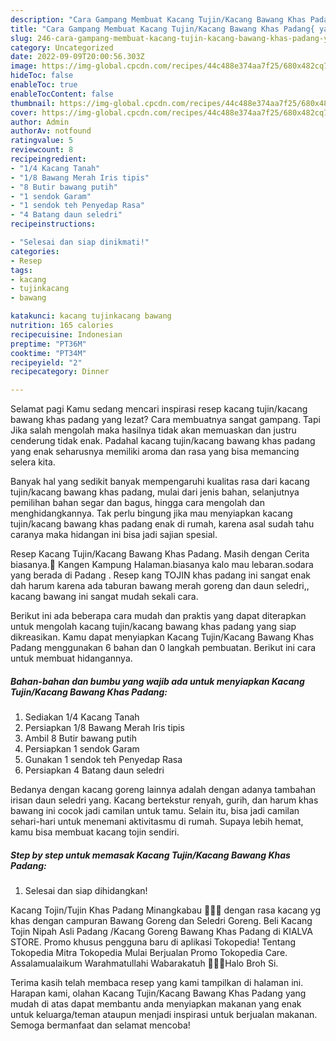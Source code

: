 ```yaml
---
description: "Cara Gampang Membuat Kacang Tujin/Kacang Bawang Khas Padang{ yang Bisa Manjain Lidah,  Menu Buat lebaran"
title: "Cara Gampang Membuat Kacang Tujin/Kacang Bawang Khas Padang{ yang Bisa Manjain Lidah,  Menu Buat lebaran"
slug: 246-cara-gampang-membuat-kacang-tujin-kacang-bawang-khas-padang-yang-bisa-manjain-lidah-menu-buat-lebaran
category: Uncategorized
date: 2022-09-09T20:00:56.303Z
image: https://img-global.cpcdn.com/recipes/44c488e374aa7f25/680x482cq70/kacang-tujinkacang-bawang-khas-padang-foto-resep-utama.jpg
hideToc: false
enableToc: true
enableTocContent: false
thumbnail: https://img-global.cpcdn.com/recipes/44c488e374aa7f25/680x482cq70/kacang-tujinkacang-bawang-khas-padang-foto-resep-utama.jpg
cover: https://img-global.cpcdn.com/recipes/44c488e374aa7f25/680x482cq70/kacang-tujinkacang-bawang-khas-padang-foto-resep-utama.jpg
author: Admin
authorAv: notfound
ratingvalue: 5
reviewcount: 8
recipeingredient:
- "1/4 Kacang Tanah"
- "1/8 Bawang Merah Iris tipis"
- "8 Butir bawang putih"
- "1 sendok Garam"
- "1 sendok teh Penyedap Rasa"
- "4 Batang daun seledri"
recipeinstructions:

- "Selesai dan siap dinikmati!"
categories:
- Resep
tags:
- kacang
- tujinkacang
- bawang

katakunci: kacang tujinkacang bawang 
nutrition: 165 calories
recipecuisine: Indonesian
preptime: "PT36M"
cooktime: "PT34M"
recipeyield: "2"
recipecategory: Dinner

---
```



Selamat pagi Kamu sedang mencari inspirasi resep kacang tujin/kacang bawang khas padang yang lezat? Cara membuatnya sangat gampang. Tapi Jika salah mengolah maka hasilnya tidak akan memuaskan dan justru cenderung tidak enak. Padahal kacang tujin/kacang bawang khas padang yang enak seharusnya memiliki aroma dan rasa yang bisa memancing selera kita.


Banyak hal yang sedikit banyak mempengaruhi kualitas rasa dari kacang tujin/kacang bawang khas padang, mulai dari jenis bahan, selanjutnya pemilihan bahan segar dan bagus, hingga cara mengolah dan menghidangkannya. Tak perlu bingung jika mau menyiapkan kacang tujin/kacang bawang khas padang enak di rumah, karena asal sudah tahu caranya maka hidangan ini bisa jadi sajian spesial.

Resep Kacang Tujin/Kacang Bawang Khas Padang. Masih dengan Cerita biasanya.🙂 Kangen Kampung Halaman.biasanya kalo mau lebaran.sodara yang berada di Padang . Resep kang TOJIN khas padang ini sangat enak dah harum karena ada taburan bawang merah goreng dan daun seledri,, kacang bawang ini sangat mudah sekali cara.


Berikut ini ada beberapa cara mudah dan praktis yang dapat diterapkan untuk mengolah kacang tujin/kacang bawang khas padang yang siap dikreasikan. Kamu dapat menyiapkan Kacang Tujin/Kacang Bawang Khas Padang menggunakan 6 bahan dan 0 langkah pembuatan. Berikut ini cara untuk membuat hidangannya.

<!--inarticleads1-->

##### Bahan-bahan dan bumbu yang wajib ada untuk menyiapkan Kacang Tujin/Kacang Bawang Khas Padang:

1. Sediakan 1/4 Kacang Tanah
1. Persiapkan 1/8 Bawang Merah Iris tipis
1. Ambil 8 Butir bawang putih
1. Persiapkan 1 sendok Garam
1. Gunakan 1 sendok teh Penyedap Rasa
1. Persiapkan 4 Batang daun seledri


Bedanya dengan kacang goreng lainnya adalah dengan adanya tambahan irisan daun seledri yang. Kacang bertekstur renyah, gurih, dan harum khas bawang ini cocok jadi camilan untuk tamu. Selain itu, bisa jadi camilan sehari-hari untuk menemani aktivitasmu di rumah. Supaya lebih hemat, kamu bisa membuat kacang tojin sendiri. 

<!--inarticleads2-->

##### Step by step untuk memasak Kacang Tujin/Kacang Bawang Khas Padang:


1. Selesai dan siap dihidangkan!

Kacang Tojin/Tujin Khas Padang Minangkabau 🥜🤤😍 dengan rasa kacang yg khas dengan campuran Bawang Goreng dan Seledri Goreng. Beli Kacang Tojin Nipah Asli Padang /Kacang Goreng Bawang Khas Padang di KIALVA STORE. Promo khusus pengguna baru di aplikasi Tokopedia! Tentang Tokopedia Mitra Tokopedia Mulai Berjualan Promo Tokopedia Care. Assalamualaikum Warahmatullahi Wabarakatuh 🌸🌸🌸Halo Broh Si. 

Terima kasih telah membaca resep yang kami tampilkan di halaman ini. Harapan kami, olahan Kacang Tujin/Kacang Bawang Khas Padang yang mudah di atas dapat membantu anda menyiapkan makanan yang enak untuk keluarga/teman ataupun menjadi inspirasi untuk berjualan makanan. Semoga bermanfaat dan selamat mencoba!
